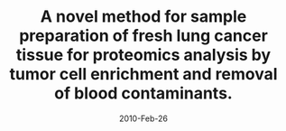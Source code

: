 ---
link: https://dx.doi.org/10.1186/1477-5956-8-9
journal: Proteome science
title: A novel method for sample preparation of fresh lung cancer tissue for proteomics analysis by tumor cell enrichment and removal of blood contaminants.
date: 2010-Feb-26
authors: De Petris, L, Pernemalm, M, Elmberger, G, Bergman, P, Orre, L, Lewensohn, R, Lehtiö, J
---